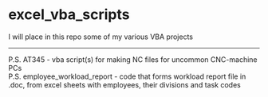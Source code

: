# excel_vba_scripts
I will place in this repo some of my various VBA projects<br/><hr/>
P.S. AT345 - vba script(s) for making NC files for uncommon CNC-machine PCs<br/>
P.S. employee_workload_report - code that forms workload report file in .doc, from excel sheets with employees, their divisions and task codes
